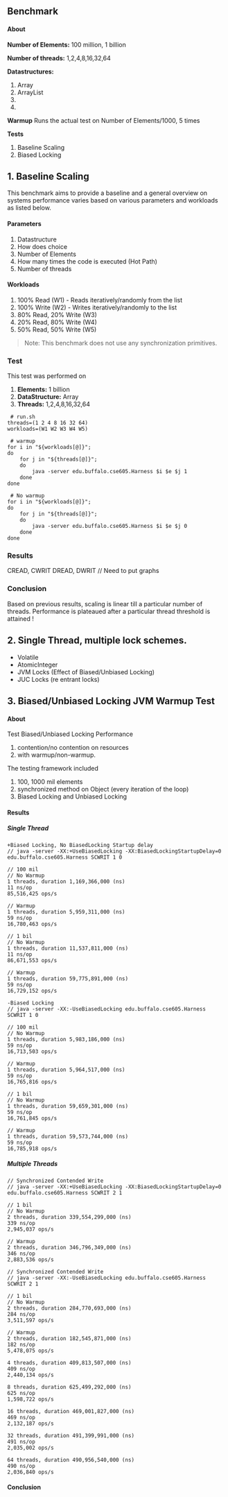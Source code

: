 ## Benchmark

#### About

**Number of Elements:** 100 million, 1 billion

**Number of threads:** 1,2,4,8,16,32,64

**Datastructures:**

1. Array
2. ArrayList
3. <ConcurrentArrayList>
4. <ConcurrentHashMap>

**Warmup**
Runs the actual test on Number of Elements/1000, 5 times

**Tests**

1. Baseline Scaling
2. Biased Locking

## 1. Baseline Scaling

This benchmark aims to provide a baseline and a general overview on systems performance varies based on various parameters and workloads as listed below. 

#### Parameters

1. Datastructure
2. How does choice 
2. Number of Elements
3. How many times the code is executed (Hot Path)
4. Number of threads

#### Workloads

1. 100% Read (W1) - Reads iteratively/randomly from the list
2. 100% Write (W2) - Writes iteratively/randomly to the list
3. 80% Read, 20% Write (W3) 
4. 20% Read, 80% Write (W4)
5. 50% Read, 50% Write (W5)

> Note: This benchmark does not use any synchronization primitives.

### Test
This test was performed on

1. **Elements:** 1 billion
2. **DataStructure:** Array
3. **Threads:** 1,2,4,8,16,32,64

````
 # run.sh
threads=(1 2 4 8 16 32 64)
workloads=(W1 W2 W3 W4 W5)

 # warmup
for i in "${workloads[@]}"; 
do
	for j in "${threads[@]}"; 
	do 
  		java -server edu.buffalo.cse605.Harness $i $e $j 1
	done
done

 # No warmup
for i in "${workloads[@]}"; 
do
	for j in "${threads[@]}"; 
	do 
  		java -server edu.buffalo.cse605.Harness $i $e $j 0
	done
done
````

### Results
CREAD, CWRIT
DREAD, DWRIT
// Need to put graphs

### Conclusion

Based on previous results, scaling is linear till a particular number of threads.
Performance is plateaued after a particular thread threshold is attained !


## 2. Single Thread, multiple lock schemes.
 - Volatile
 - AtomicInteger
 - JVM Locks (Effect of Biased/Unbiased Locking)
 - JUC Locks (re entrant locks)



## 3. Biased/Unbiased Locking JVM Warmup Test

#### About 

Test Biased/Unbiased Locking Performance 

1. contention/no contention on resources
2. with warmup/non-warmup.

The testing framework included

1. 100, 1000 mil elements
2. synchronized method on Object (every iteration of the loop)
3. Biased Locking and Unbiased Locking

#### Results

##### Single Thread

````
+Biased Locking, No BiasedLocking Startup delay
// java -server -XX:+UseBiasedLocking -XX:BiasedLockingStartupDelay=0 edu.buffalo.cse605.Harness SCWRIT 1 0

// 100 mil
// No Warmup
1 threads, duration 1,169,366,000 (ns)
11 ns/op
85,516,425 ops/s

// Warmup
1 threads, duration 5,959,311,000 (ns)
59 ns/op
16,780,463 ops/s

// 1 bil
// No Warmup
1 threads, duration 11,537,811,000 (ns)
11 ns/op
86,671,553 ops/s

// Warmup
1 threads, duration 59,775,891,000 (ns)
59 ns/op
16,729,152 ops/s
````

````
-Biased Locking
// java -server -XX:-UseBiasedLocking edu.buffalo.cse605.Harness SCWRIT 1 0

// 100 mil
// No Warmup
1 threads, duration 5,983,186,000 (ns)
59 ns/op
16,713,503 ops/s

// Warmup
1 threads, duration 5,964,517,000 (ns)
59 ns/op
16,765,816 ops/s

// 1 bil
// No Warmup
1 threads, duration 59,659,301,000 (ns)
59 ns/op
16,761,845 ops/s

// Warmup
1 threads, duration 59,573,744,000 (ns)
59 ns/op
16,785,918 ops/s

````

##### Multiple Threads

````
// Synchronized Contended Write
// java -server -XX:+UseBiasedLocking -XX:BiasedLockingStartupDelay=0 edu.buffalo.cse605.Harness SCWRIT 2 1

// 1 bil
// No Warmup
2 threads, duration 339,554,299,000 (ns)
339 ns/op
2,945,037 ops/s

// Warmup
2 threads, duration 346,796,349,000 (ns)
346 ns/op
2,883,536 ops/s

````

````
// Synchronized Contended Write
// java -server -XX:-UseBiasedLocking edu.buffalo.cse605.Harness SCWRIT 2 1

// 1 bil
// No Warmup
2 threads, duration 284,770,693,000 (ns)
284 ns/op
3,511,597 ops/s

// Warmup
2 threads, duration 182,545,871,000 (ns)
182 ns/op
5,478,075 ops/s

4 threads, duration 409,813,507,000 (ns)
409 ns/op
2,440,134 ops/s

8 threads, duration 625,499,292,000 (ns)
625 ns/op
1,598,722 ops/s

16 threads, duration 469,001,827,000 (ns)
469 ns/op
2,132,187 ops/s

32 threads, duration 491,399,991,000 (ns)
491 ns/op
2,035,002 ops/s

64 threads, duration 490,956,540,000 (ns)
490 ns/op
2,036,840 ops/s

````

#### Conclusion

